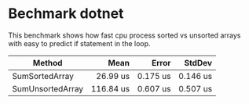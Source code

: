 # Bechmark dotnet

This benchmark shows how fast cpu process sorted vs unsorted arrays with easy to predict if statement in the loop.

|           Method |      Mean |    Error |   StdDev |
|----------------- |----------:|---------:|---------:|
|   SumSortedArray |  26.99 us | 0.175 us | 0.146 us |
| SumUnsortedArray | 116.84 us | 0.607 us | 0.507 us |


